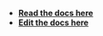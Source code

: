 - [**Read the docs here**](https://cycle.js.org/api/html.html)
- [**Edit the docs here**](https://github.com/cyclejs/cyclejs/blob/master/docs/content/api/html.html)
